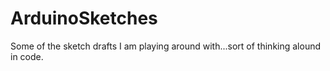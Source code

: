 ArduinoSketches
===============

Some of the sketch drafts I am playing around with...sort of thinking alound in code.
